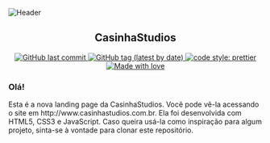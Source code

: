 ![Header](https://github.com/SimpleCodeBR/casinhastudios/blob/31f49d611afcac6e541758ae767fcda6d2a3f6ef/img/popotu-voando.gif "Header")


<h2 align="center">
    CasinhaStudios
</h2>
<p align="center">
    <a href="https://github.com/simplecodebr/casinhastudios/commits/">
        <img alt="GitHub last commit" src="https://img.shields.io/github/last-commit/simplecodebr/casinhastudios?style=flat-square">
    </a>
    <a href="https://github.com/simplecodebr/casinhastudios/tags">
        <img alt="GitHub tag (latest by date)" src="https://img.shields.io/github/v/tag/simplecodebr/casinhastudios?style=flat-square">
    </a>
    <a href="https://github.com/prettier">
        <img alt="code style: prettier" src="https://img.shields.io/badge/code_style-prettier-ff69b4.svg?style=flat-square">
    </a>   
    <a href="https://github.com/ortegavan">
        <img alt="Made with love" src="https://img.shields.io/badge/made%20with%20%E2%99%A5%20by-ortegavan-ff69b4.svg?style=flat-square">
    </a>
</p>
<h3>
    Olá!
</h3>
Esta é a nova landing page da CasinhaStudios. Você pode vê-la acessando o site em http://www.casinhastudios.com.br. Ela foi desenvolvida com HTML5, CSS3 e JavaScript. Caso queira usá-la como inspiração para algum projeto, sinta-se à vontade para clonar este repositório.
